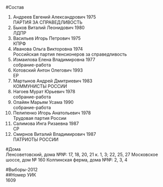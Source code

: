 #Состав  
1. Андреев Евгений Александрович 1975  
    ПАРТИЯ ЗА СПРАВЕДЛИВОСТЬ  
2. Быков Виталий Леонидович 1980  
    ЛДПР  
3. Васильев Игорь Петрович 1975  
    КПРФ  
4. Иванова Ольга Викторовна 1974  
    Российская партия пенсионеров за справедливость  
5. Измаилова Елена Владимировна 1977  
    собрание-работа  
6. Котовский Антон Олегович 1993  
    ЕР  
7. Мартынов Андрей Дмитриевич 1983  
    КОММУНИСТЫ РОССИИ  
8. Нагоев Мурат Юрьевич 1978  
    собрание-работа  
9. Олайян Марьям Усама 1990  
    собрание-работа  
10. Пелипенко Игорь Анатольевич 1978  
    Трудовая партия России  
11. Салимова Инга Ризаевна 1987  
    СР  
12. Смирнов Виталий Владимирович 1987  
    ПАТРИОТЫ РОССИИ  
  
#Дома  
Ленсоветовский, дома №№: 17, 18, 20, 21 к. 1, 3; 22, 25, 27 Московское шоссе, дом № 160 Колпинская ферма, дома №№: 2, 3, 4  
  
#Выборы-2012  
##Номер УИК  
1609  
